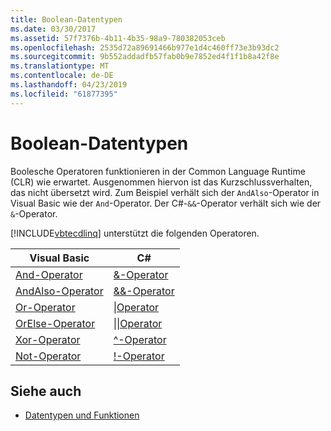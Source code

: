 ```yaml
---
title: Boolean-Datentypen
ms.date: 03/30/2017
ms.assetid: 57f7376b-4b11-4b35-98a9-780382053ceb
ms.openlocfilehash: 2535d72a89691466b977e1d4c460ff73e3b93dc2
ms.sourcegitcommit: 9b552addadfb57fab0b9e7852ed4f1f1b8a42f8e
ms.translationtype: MT
ms.contentlocale: de-DE
ms.lasthandoff: 04/23/2019
ms.locfileid: "61877395"
---
```

# <a name="boolean-data-types"></a>Boolean-Datentypen
Boolesche Operatoren funktionieren in der Common Language Runtime (CLR) wie erwartet. Ausgenommen hiervon ist das Kurzschlussverhalten, das nicht übersetzt wird. Zum Beispiel verhält sich der `AndAlso`-Operator in Visual Basic wie der `And`-Operator. Der C#-`&&`-Operator verhält sich wie der `&`-Operator.  
  
 [!INCLUDE[vbtecdlinq](../../../../../../includes/vbtecdlinq-md.md)] unterstützt die folgenden Operatoren.  
  
|Visual Basic|C#|  
|------------------|---------|  
|[And-Operator](~/docs/visual-basic/language-reference/operators/and-operator.md)|[&-Operator](~/docs/csharp/language-reference/operators/boolean-logical-operators.md#logical-and-operator-)|  
|[AndAlso-Operator](~/docs/visual-basic/language-reference/operators/andalso-operator.md)|[&&-Operator](~/docs/csharp/language-reference/operators/boolean-logical-operators.md#conditional-logical-and-operator-)|  
|[Or-Operator](~/docs/visual-basic/language-reference/operators/or-operator.md)|[&#124;Operator](~/docs/csharp/language-reference/operators/boolean-logical-operators.md#logical-or-operator-)|  
|[OrElse-Operator](~/docs/visual-basic/language-reference/operators/orelse-operator.md)|[&#124;&#124;Operator](~/docs/csharp/language-reference/operators/boolean-logical-operators.md#conditional-logical-or-operator-)|  
|[Xor-Operator](~/docs/visual-basic/language-reference/operators/xor-operator.md)|[^-Operator](~/docs/csharp/language-reference/operators/boolean-logical-operators.md#logical-exclusive-or-operator-)|  
|[Not-Operator](~/docs/visual-basic/language-reference/operators/not-operator.md)|[\!-Operator](~/docs/csharp/language-reference/operators/boolean-logical-operators.md#logical-negation-operator-)|  
  
## <a name="see-also"></a>Siehe auch

- [Datentypen und Funktionen](../../../../../../docs/framework/data/adonet/sql/linq/data-types-and-functions.md)
